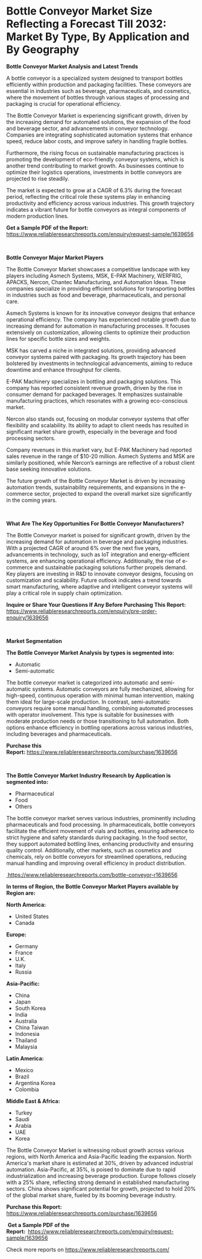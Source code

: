 <p><h1>Bottle Conveyor Market Size Reflecting a Forecast Till 2032: Market By Type, By Application and By Geography</h1></p><p><strong>Bottle Conveyor Market Analysis and Latest Trends</strong></p>
<p><p>A bottle conveyor is a specialized system designed to transport bottles efficiently within production and packaging facilities. These conveyors are essential in industries such as beverage, pharmaceuticals, and cosmetics, where the movement of bottles through various stages of processing and packaging is crucial for operational efficiency. </p><p>The Bottle Conveyor Market is experiencing significant growth, driven by the increasing demand for automated solutions, the expansion of the food and beverage sector, and advancements in conveyor technology. Companies are integrating sophisticated automation systems that enhance speed, reduce labor costs, and improve safety in handling fragile bottles. </p><p>Furthermore, the rising focus on sustainable manufacturing practices is promoting the development of eco-friendly conveyor systems, which is another trend contributing to market growth. As businesses continue to optimize their logistics operations, investments in bottle conveyors are projected to rise steadily. </p><p>The market is expected to grow at a CAGR of 6.3% during the forecast period, reflecting the critical role these systems play in enhancing productivity and efficiency across various industries. This growth trajectory indicates a vibrant future for bottle conveyors as integral components of modern production lines.</p></p>
<p><strong>Get a Sample PDF of the Report:&nbsp;</strong> <a href="https://www.reliableresearchreports.com/enquiry/request-sample/1639656?utm_campaign=3353&utm_medium=2&utm_source=Github&utm_content=ia&utm_term=11042025&utm_id=bottle-conveyor">https://www.reliableresearchreports.com/enquiry/request-sample/1639656</a></p>
<p>&nbsp;</p>
<p><strong>Bottle Conveyor Major Market Players</strong></p>
<p><p>The Bottle Conveyor Market showcases a competitive landscape with key players including Asmech Systems, MSK, E-PAK Machinery, WERFRIG, APACKS, Nercon, Chantec Manufacturing, and Automation Ideas. These companies specialize in providing efficient solutions for transporting bottles in industries such as food and beverage, pharmaceuticals, and personal care.</p><p>Asmech Systems is known for its innovative conveyor designs that enhance operational efficiency. The company has experienced notable growth due to increasing demand for automation in manufacturing processes. It focuses extensively on customization, allowing clients to optimize their production lines for specific bottle sizes and weights.</p><p>MSK has carved a niche in integrated solutions, providing advanced conveyor systems paired with packaging. Its growth trajectory has been bolstered by investments in technological advancements, aiming to reduce downtime and enhance throughput for clients.</p><p>E-PAK Machinery specializes in bottling and packaging solutions. This company has reported consistent revenue growth, driven by the rise in consumer demand for packaged beverages. It emphasizes sustainable manufacturing practices, which resonates with a growing eco-conscious market.</p><p>Nercon also stands out, focusing on modular conveyor systems that offer flexibility and scalability. Its ability to adapt to client needs has resulted in significant market share growth, especially in the beverage and food processing sectors.</p><p>Company revenues in this market vary, but E-PAK Machinery had reported sales revenue in the range of $10-20 million. Asmech Systems and MSK are similarly positioned, while Nercon’s earnings are reflective of a robust client base seeking innovative solutions.</p><p>The future growth of the Bottle Conveyor Market is driven by increasing automation trends, sustainability requirements, and expansions in the e-commerce sector, projected to expand the overall market size significantly in the coming years.</p></p>
<p>&nbsp;</p>
<p><strong>What Are The Key Opportunities For Bottle Conveyor Manufacturers?</strong></p>
<p><p>The Bottle Conveyor market is poised for significant growth, driven by the increasing demand for automation in beverage and packaging industries. With a projected CAGR of around 6% over the next five years, advancements in technology, such as IoT integration and energy-efficient systems, are enhancing operational efficiency. Additionally, the rise of e-commerce and sustainable packaging solutions further propels demand. Key players are investing in R&D to innovate conveyor designs, focusing on customization and scalability. Future outlook indicates a trend towards smart manufacturing, where adaptive and intelligent conveyor systems will play a critical role in supply chain optimization.</p></p>
<p><strong>Inquire or Share Your Questions If Any Before Purchasing This Report:</strong> <a href="https://www.reliableresearchreports.com/enquiry/pre-order-enquiry/1639656?utm_campaign=3353&utm_medium=2&utm_source=Github&utm_content=ia&utm_term=11042025&utm_id=bottle-conveyor">https://www.reliableresearchreports.com/enquiry/pre-order-enquiry/1639656</a></p>
<p>&nbsp;</p>
<p><strong>Market Segmentation</strong></p>
<p><strong>The Bottle Conveyor Market Analysis by types is segmented into:</strong></p>
<p><ul><li>Automatic</li><li>Semi-automatic</li></ul></p>
<p><p>The bottle conveyor market is categorized into automatic and semi-automatic systems. Automatic conveyors are fully mechanized, allowing for high-speed, continuous operation with minimal human intervention, making them ideal for large-scale production. In contrast, semi-automatic conveyors require some manual handling, combining automated processes with operator involvement. This type is suitable for businesses with moderate production needs or those transitioning to full automation. Both options enhance efficiency in bottling operations across various industries, including beverages and pharmaceuticals.</p></p>
<p><strong>Purchase this Report:&nbsp;</strong><a href="https://www.reliableresearchreports.com/purchase/1639656?utm_campaign=3353&utm_medium=2&utm_source=Github&utm_content=ia&utm_term=11042025&utm_id=bottle-conveyor">https://www.reliableresearchreports.com/purchase/1639656</a></p>
<p>&nbsp;</p>
<p><strong>The Bottle Conveyor Market Industry Research by Application is segmented into:</strong></p>
<p><ul><li>Pharmaceutical</li><li>Food</li><li>Others</li></ul></p>
<p><p>The bottle conveyor market serves various industries, prominently including pharmaceuticals and food processing. In pharmaceuticals, bottle conveyors facilitate the efficient movement of vials and bottles, ensuring adherence to strict hygiene and safety standards during packaging. In the food sector, they support automated bottling lines, enhancing productivity and ensuring quality control. Additionally, other markets, such as cosmetics and chemicals, rely on bottle conveyors for streamlined operations, reducing manual handling and improving overall efficiency in product distribution.</p></p>
<p><a href="https://www.reliableresearchreports.com/bottle-conveyor-r1639656?utm_campaign=3353&utm_medium=2&utm_source=Github&utm_content=ia&utm_term=11042025&utm_id=bottle-conveyor">&nbsp;https://www.reliableresearchreports.com/bottle-conveyor-r1639656</a></p>
<p><strong>In terms of Region, the Bottle Conveyor Market Players available by Region are:</strong></p>
<p>
    <p> <strong> North America: </strong>
        <ul>
            <li>United States</li>
            <li>Canada</li>
        </ul>
        </p> 
    <p> <strong> Europe: </strong>
        <ul>
            <li>Germany</li>
            <li>France</li>
            <li>U.K.</li>
            <li>Italy</li>
            <li>Russia</li>
        </ul>
        </p> 
    <p> <strong> Asia-Pacific: </strong>
        <ul>
            <li>China</li>
            <li>Japan</li>
            <li>South Korea</li>
            <li>India</li>
            <li>Australia</li>
            <li>China Taiwan</li>
            <li>Indonesia</li>
            <li>Thailand</li>
            <li>Malaysia</li>
        </ul>
        </p> 
    <p> <strong> Latin America: </strong>
        <ul>
            <li>Mexico</li>
            <li>Brazil</li>
            <li>Argentina Korea</li>
            <li>Colombia</li>
        </ul>
        </p> 
    <p> <strong> Middle East & Africa: </strong>
        <ul>
            <li>Turkey</li>
            <li>Saudi</li>
            <li>Arabia</li>
            <li>UAE</li>
            <li>Korea</li>
        </ul>
    </p>
    </p>
<p><p>The Bottle Conveyor Market is witnessing robust growth across various regions, with North America and Asia-Pacific leading the expansion. North America's market share is estimated at 30%, driven by advanced industrial automation. Asia-Pacific, at 35%, is poised to dominate due to rapid industrialization and increasing beverage production. Europe follows closely with a 25% share, reflecting strong demand in established manufacturing sectors. China shows significant potential for growth, projected to hold 20% of the global market share, fueled by its booming beverage industry.</p></p>
<p><strong>Purchase this Report: </strong><a href="https://www.reliableresearchreports.com/purchase/1639656?utm_campaign=3353&utm_medium=2&utm_source=Github&utm_content=ia&utm_term=11042025&utm_id=bottle-conveyor">https://www.reliableresearchreports.com/purchase/1639656</a></p>
<p>&nbsp;<strong>Get a Sample PDF of the Report:&nbsp;&nbsp;</strong><a href="https://www.reliableresearchreports.com/enquiry/request-sample/1639656?utm_campaign=3353&utm_medium=2&utm_source=Github&utm_content=ia&utm_term=11042025&utm_id=bottle-conveyor">https://www.reliableresearchreports.com/enquiry/request-sample/1639656</a></p>
<p><strong></strong></p>
<p>Check more reports on <a href="https://www.reliableresearchreports.com/?utm_campaign=3353&utm_medium=2&utm_source=Github&utm_content=ia&utm_term=11042025&utm_id=bottle-conveyor">https://www.reliableresearchreports.com/</a></p>
